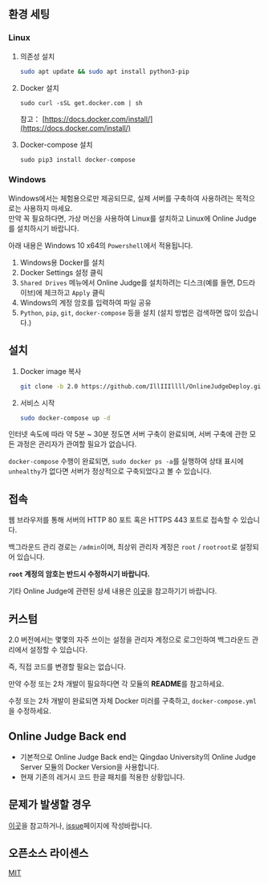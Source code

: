 ## 환경 세팅

### Linux

1. 의존성 설치

    ```bash
    sudo apt update && sudo apt install python3-pip
    ```

2. Docker 설치

    `sudo curl -sSL get.docker.com | sh`
    
    참고： [https://docs.docker.com/install/](https://docs.docker.com/install/)

3. Docker-compose 설치

    `sudo pip3 install docker-compose`

### Windows

Windows에서는 체험용으로만 제공되므로, 실제 서버를 구축하여 사용하려는 목적으로는 사용하지 마세요.  
만약 꼭 필요하다면, 가상 머신을 사용하여 Linux를 설치하고 Linux에 Online Judge를 설치하시기 바랍니다.

아래 내용은 Windows 10 x64의 `Powershell`에서 적용됩니다.

1. Windows용 Docker를 설치
2. Docker Settings 설정 클릭
3. `Shared Drives` 메뉴에서 Online Judge를 설치하려는 디스크(예를 들면, D드라이브)에 체크하고 `Apply` 클릭
4. Windows의 계정 암호를 입력하여 파일 공유
5. `Python`, `pip`, `git`, `docker-compose` 등을 설치 (설치 방법은 검색하면 많이 있습니다.)

## 설치

1. Docker image 복사

    ```bash
    git clone -b 2.0 https://github.com/IllIIIllll/OnlineJudgeDeploy.git && cd OnlineJudgeDeploy
    ```

2. 서비스 시작

    ```bash
    sudo docker-compose up -d
    ```

인터넷 속도에 따라 약 5분 ~ 30분 정도면 서버 구축이 완료되며, 서버 구축에 관한 모든 과정은 관리자가 관여할 필요가 없습니다.

`docker-compose` 수행이 완료되면, `sudo docker ps -a`를 실행하여 상태 표시에 `unhealthy`가 없다면 서버가 정상적으로 구축되었다고 볼 수 있습니다.

## 접속

웹 브라우저를 통해 서버의 HTTP 80 포트 혹은 HTTPS 443 포트로 접속할 수 있습니다.

백그라운드 관리 경로는 `/admin`이며, 최상위 관리자 계정은 `root` / `rootroot`로 설정되어 있습니다.

**`root` 계정의 암호는 반드시 수정하시기 바랍니다.**

기타 Online Judge에 관련된 상세 내용은 [이곳](http://docs.onlinejudge.me/)을 참고하기기 바랍니다.

## 커스텀

2.0 버전에서는 몇몇의 자주 쓰이는 설정을 관리자 계정으로 로그인하여 백그라운드 관리에서 설정할 수 있습니다.

즉, 직접 코드를 변경할 필요는 없습니다.

만약 수정 또는 2차 개발이 필요하다면 각 모듈의 **README**를 참고하세요.

수정 또는 2차 개발이 완료되면 자체 Docker 미러를 구축하고, `docker-compose.yml`을 수정하세요.

## Online Judge Back end

- 기본적으로 Online Judge Back end는 Qingdao University의 Online Judge Server 모듈의 Docker Version을 사용합니다.
- 현재 기존의 레거시 코드 한글 패치를 적용한 상황입니다.

## 문제가 발생할 경우

[이곳](http://docs.onlinejudge.me/#/onlinejudge/faq)을 참고하거나, [issue](https://github.com/QingdaoU/OnlineJudgeDeploy/issues)페이지에 작성바랍니다.


## 오픈소스 라이센스
[MIT](http://opensource.org/licenses/MIT)
